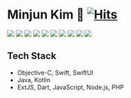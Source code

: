# Minjun Kim 👋 [![Hits](https://hits.seeyoufarm.com/api/count/incr/badge.svg?url=https%3A%2F%2Fgithub.com%2Fhlkim&count_bg=%233D82CA&title_bg=%23555555&icon=&icon_color=%23E7E7E7&title=hits&edge_flat=false)](https://hits.seeyoufarm.com)
<p>
  <img src="https://img.shields.io/badge/iOS-000000?style=flat-square&logo=iOS&logoColor=white"/>
  <img src="https://img.shields.io/badge/Android-3DDC84?style=flat-square&logo=Android&logoColor=white"/>
  <img src="https://img.shields.io/badge/ReactNative-61DAFB?style=flat-square&logo=React&logoColor=black"/>
  <img src="https://img.shields.io/badge/Flutter-02569B?style=flat-square&logo=Flutter&logoColor=white"/>
  <img src="https://img.shields.io/badge/Sencha-86BC40?style=flat-square&logo=Sencha&logoColor=white"/>
  <img src="https://img.shields.io/badge/JavaScript-efd919?style=flat-square&logo=JavaScript&logoColor=black"/>
  <img src="https://img.shields.io/badge/HTML5-ea8035?style=flat-square&logo=HTML5&logoColor=white"/> 
  <img src="https://img.shields.io/badge/CSS3-146eb0?style=flat-square&logo=CSS3&logoColor=white"/>
  <img src="https://img.shields.io/badge/PHP-777BB4?style=flat-square&logo=PHP&logoColor=white"/>
  <img src="https://img.shields.io/badge/Node.js-339933?style=flat-square&logo=Node.js&logoColor=white"/> 
</p> 

<!--
**hlkim/hlkim** is a ✨ _special_ ✨ repository because its `README.md` (this file) appears on your GitHub profile.

Here are some ideas to get you started:

- 🔭 I’m currently working on ...
- 🌱 I’m currently learning ...
- 👯 I’m looking to collaborate on ...
- 🤔 I’m looking for help with ...
- 💬 Ask me about ...
- 📫 How to reach me: ...
- 😄 Pronouns: ...
- ⚡ Fun fact: ...
-->

##  Tech Stack
- Objective-C, Swift, SwiftUI
- Java, Kotlin
- ExtJS, Dart, JavaScript, Node.js, PHP
